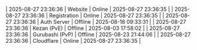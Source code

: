 | 2025-08-27 23:36:36 | Website | Online | 2025-08-27 23:36:35 |
| 2025-08-27 23:36:36 | Registration | Online | 2025-08-27 23:36:35 |
| 2025-08-27 23:36:36 | Auth Server | Offline | 2025-08-18 09:33:31 |
| 2025-08-27 23:36:36 | Kezan (PvE) | Offline | 2025-08-03 17:58:02 |
| 2025-08-27 23:36:36 | Gurubashi (PvP) | Offline | 2025-08-23 21:44:06 |
| 2025-08-27 23:36:36 | Cloudflare | Online | 2025-08-27 23:36:35 |
